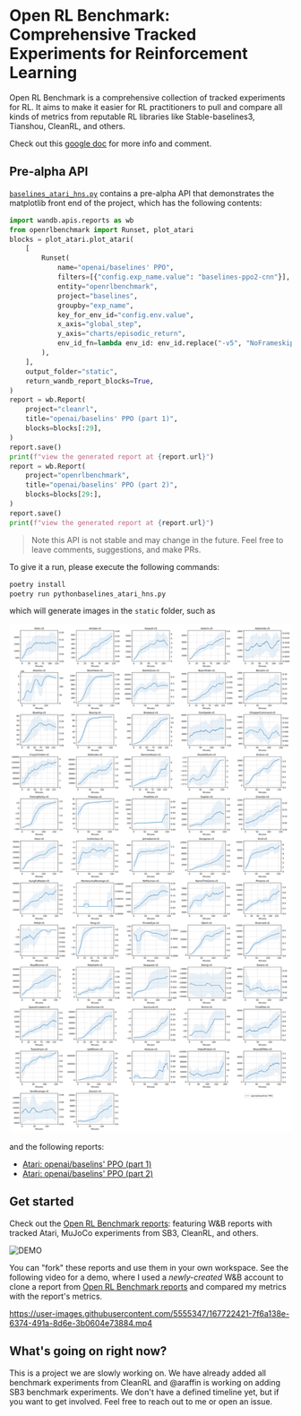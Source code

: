 # Open RL Benchmark: Comprehensive Tracked Experiments for Reinforcement Learning

Open RL Benchmark is a comprehensive collection of tracked experiments for RL. It aims to make it easier for RL practitioners to pull and compare all kinds of metrics from reputable RL libraries like Stable-baselines3, Tianshou, CleanRL, and others.

Check out this [google doc](https://docs.google.com/document/d/1cDI_AMr2QVmkC53dCHFMYwGJtLC8V4p6KdL2wnYPaiI/edit?usp=sharing) for more info and comment.


## Pre-alpha API


[`baselines_atari_hns.py`](https://github.com/openrlbenchmark/openrlbenchmark/blob/main/baselines_atari_hns.py) contains a pre-alpha API that demonstrates the matplotlib front end of the project, which has the following contents:

```python
import wandb.apis.reports as wb
from openrlbenchmark import Runset, plot_atari
blocks = plot_atari.plot_atari(
    [
        Runset(
            name="openai/baselines' PPO",
            filters=[{"config.exp_name.value": "baselines-ppo2-cnn"}],
            entity="openrlbenchmark",
            project="baselines",
            groupby="exp_name",
            key_for_env_id="config.env.value",
            x_axis="global_step",
            y_axis="charts/episodic_return",
            env_id_fn=lambda env_id: env_id.replace("-v5", "NoFrameskip-v4"),
        ),
    ],
    output_folder="static",
    return_wandb_report_blocks=True,
)
report = wb.Report(
    project="cleanrl",
    title="openai/baselins' PPO (part 1)",
    blocks=blocks[:29],
)
report.save()
print(f"view the generated report at {report.url}")
report = wb.Report(
    project="openrlbenchmark",
    title="openai/baselins' PPO (part 2)",
    blocks=blocks[29:],
)
report.save()
print(f"view the generated report at {report.url}")
```


> Note this API is not stable and may change in the future. Feel free to leave comments, suggestions, and make PRs.

To give it a run, please execute the following commands:

```bash
poetry install
poetry run pythonbaselines_atari_hns.py
```

which will generate images in the `static` folder, such as 

![](static/hms_each_game.svg)


and the following reports:

* [Atari: openai/baselins' PPO (part 1)](https://wandb.ai/openrlbenchmark/openrlbenchmark/reports/Atari-openai-baselins-PPO-part-1---VmlldzoyNzIyNzg2)
* [Atari: openai/baselins' PPO (part 2)](https://wandb.ai/openrlbenchmark/openrlbenchmark/reports/Atari-openai-baselins-PPO-part-2---VmlldzoyNzIyNzg3)


## Get started

Check out the [Open RL Benchmark reports](https://wandb.ai/openrlbenchmark/openrlbenchmark/reportlist): featuring W&B reports with tracked Atari, MuJoCo experiments from SB3, CleanRL, and others.

![DEMO](https://user-images.githubusercontent.com/5555347/167724483-3c038a3b-3dce-4aa9-8cf0-6cedae52d321.gif)

You can "fork" these reports and use them in your own workspace. See the following video for a demo, where I used a _newly-created_ W&B account to clone a report from [Open RL Benchmark reports](https://wandb.ai/openrlbenchmark/openrlbenchmark/reportlist) and compared my metrics with the report's metrics.


https://user-images.githubusercontent.com/5555347/167722421-7f6a138e-6374-491a-8d6e-3b0604e73884.mp4

## What's going on right now?

This is a project we are slowly working on. We have already added all benchmark experiments from CleanRL and @araffin is working on adding SB3 benchmark experiments. We don't have a defined timeline yet, but if you want to get involved. Feel free to reach out to me or open an issue.
